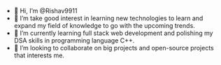 - 👋 Hi, I’m @Rishav9911
- 👀 I’m take good interest in learning new technologies to learn and expand my field of knowledge to go with the upcoming trends.
- 🌱 I’m currently learning full stack web development and polishing my DSA skills in programming language C++.
- 💞️ I’m looking to collaborate on big projects and open-source projects that interests me.


<!---
Rishav9911/Rishav9911 is a ✨ special ✨ repository because its `README.md` (this file) appears on your GitHub profile.
You can click the Preview link to take a look at your changes.
--->
